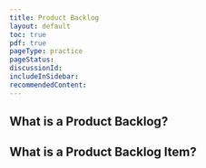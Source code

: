 ```yaml
---
title: Product Backlog
layout: default
toc: true
pdf: true
pageType: practice
pageStatus: 
discussionId:  
includeInSidebar: 
recommendedContent:
---
```


## What is a Product Backlog?

## What is a Product Backlog Item?